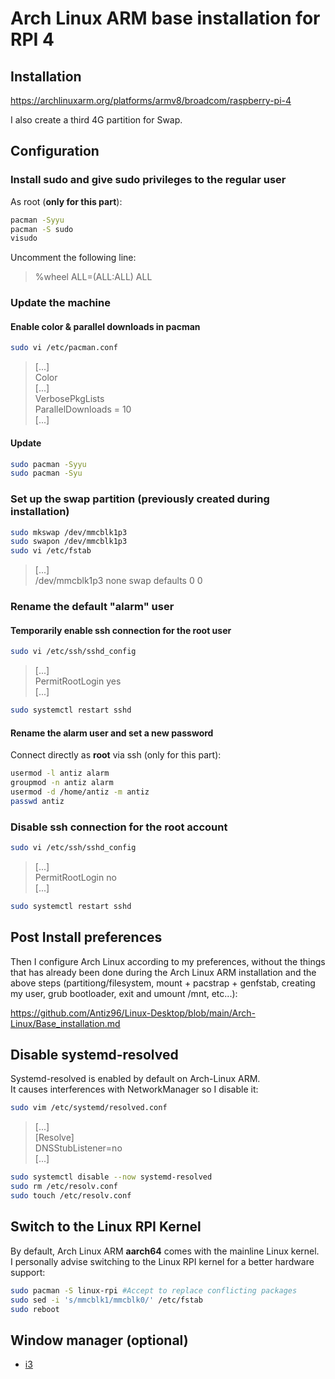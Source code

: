 # Arch Linux ARM base installation for RPI 4

## Installation

<https://archlinuxarm.org/platforms/armv8/broadcom/raspberry-pi-4>

I also create a third 4G partition for Swap.

## Configuration

### Install sudo and give sudo privileges to the regular user

As root (**only for this part**):

```bash
pacman -Syyu
pacman -S sudo
visudo
```

Uncomment the following line:  
> %wheel ALL=(ALL:ALL) ALL

### Update the machine

#### Enable color & parallel downloads in pacman

```bash
sudo vi /etc/pacman.conf
```

> [...]  
> Color  
> [...]  
> VerbosePkgLists  
> ParallelDownloads = 10  
> [...]

#### Update

```bash
sudo pacman -Syyu
sudo pacman -Syu
```

### Set up the swap partition (previously created during installation)

```bash
sudo mkswap /dev/mmcblk1p3
sudo swapon /dev/mmcblk1p3
sudo vi /etc/fstab
```

> [...]  
> /dev/mmcblk1p3  none    swap    defaults        0       0

### Rename the default "alarm" user

#### Temporarily enable ssh connection for the root user

```bash
sudo vi /etc/ssh/sshd_config
```

> [...]  
> PermitRootLogin yes  
> [...]

```bash
sudo systemctl restart sshd
```

#### Rename the alarm user and set a new password

Connect directly as **root** via ssh (only for this part):

```bash
usermod -l antiz alarm
groupmod -n antiz alarm
usermod -d /home/antiz -m antiz
passwd antiz
```

### Disable ssh connection for the root account

```bash
sudo vi /etc/ssh/sshd_config
```

> [...]  
> PermitRootLogin no  
> [...]

```bash
sudo systemctl restart sshd
```

## Post Install preferences

Then I configure Arch Linux according to my preferences, without the things that has already been done during the Arch Linux ARM installation and the above steps (partitiong/filesystem, mount + pacstrap + genfstab, creating my user, grub bootloader, exit and umount /mnt, etc...):

<https://github.com/Antiz96/Linux-Desktop/blob/main/Arch-Linux/Base_installation.md>

## Disable systemd-resolved

Systemd-resolved is enabled by default on Arch-Linux ARM.  
It causes interferences with NetworkManager so I disable it:

```bash
sudo vim /etc/systemd/resolved.conf
```

> [...]  
> [Resolve]  
> DNSStubListener=no  
> [...]

```bash
sudo systemctl disable --now systemd-resolved
sudo rm /etc/resolv.conf
sudo touch /etc/resolv.conf
```

## Switch to the Linux RPI Kernel

By default, Arch Linux ARM **aarch64** comes with the mainline Linux kernel.  
I personally advise switching to the Linux RPI kernel for a better hardware support:

```bash
sudo pacman -S linux-rpi #Accept to replace conflicting packages
sudo sed -i 's/mmcblk1/mmcblk0/' /etc/fstab
sudo reboot
```

## Window manager (optional)

- [i3](https://github.com/Antiz96/Linux-Desktop/blob/main/Arch-Linux/i3.md)
